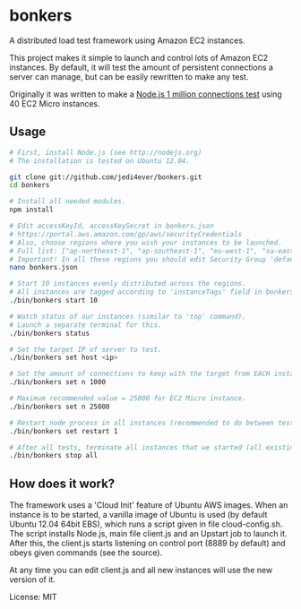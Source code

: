 # bonkers

A distributed load test framework using Amazon EC2 instances.

This project makes it simple to launch and control lots of Amazon EC2 instances. By default, 
it will test the amount of persistent connections a server can manage, but can be easily rewritten to make any test.

Originally it was written to make a [Node.js 1 million connections test](https://github.com/ashtuchkin/node-millenium)
using 40 EC2 Micro instances.  

## Usage
```bash
# First, install Node.js (see http://nodejs.org)
# The installation is tested on Ubuntu 12.04.

git clone git://github.com/jedi4ever/bonkers.git
cd bonkers

# Install all needed modules.
npm install

# Edit accessKeyId, accessKeySecret in bonkers.json
# https://portal.aws.amazon.com/gp/aws/securityCredentials
# Also, choose regions where you wish your instances to be launched.
# Full list: ["ap-northeast-1", "ap-southeast-1", "eu-west-1", "sa-east-1", "us-east-1", "us-west-1", "us-west-2"]
# Important! In all these regions you should edit Security Group 'default' to open control port 8889 for TCP 0.0.0.0/0 
nano bonkers.json

# Start 10 instances evenly distributed across the regions.
# All instances are tagged according to 'instanceTags' field in bonkers.json.
./bin/bonkers start 10

# Watch status of our instances (similar to 'top' command).
# Launch a separate terminal for this.
./bin/bonkers status

# Set the target IP of server to test.
./bin/bonkers set host <ip>

# Set the amount of connections to keep with the target from EACH instance.
./bin/bonkers set n 1000

# Maximum recommended value = 25000 for EC2 Micro instance.
./bin/bonkers set n 25000

# Restart node process in all instances (recommended to do between tests).
./bin/bonkers set restart 1

# After all tests, terminate all instances that we started (all existing instances are not touched).
./bin/bonkers stop all
```

## How does it work?

The framework uses a 'Cloud Init' feature of Ubuntu AWS images. When an instance is to be started, a vanilla 
image of Ubuntu is used (by default Ubuntu 12.04 64bit EBS), which runs a script given in file cloud-config.sh. 
The script installs Node.js, main file client.js and an Upstart job to launch it. After this, the client.js 
starts listening on control port (8889 by default) and obeys given commands (see the source).

At any time you can edit client.js and all new instances will use the new version of it.

License: MIT






